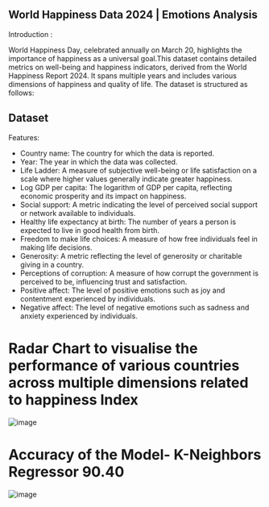 ## World Happiness Data 2024 | Emotions Analysis

Introduction :

World Happiness Day, celebrated annually on March 20, highlights the importance of happiness as a universal goal.This dataset contains detailed metrics on well-being and happiness indicators, derived from the World Happiness Report 2024. It spans multiple years and includes various dimensions of happiness and quality of life. The dataset is structured as follows:


## Dataset

Features:

* Country name: The country for which the data is reported.
* Year: The year in which the data was collected.
* Life Ladder: A measure of subjective well-being or life satisfaction on a scale where higher values generally indicate greater happiness.
* Log GDP per capita: The logarithm of GDP per capita, reflecting economic prosperity and its impact on happiness.
* Social support: A metric indicating the level of perceived social support or network available to individuals.
* Healthy life expectancy at birth: The number of years a person is expected to live in good health from birth.
* Freedom to make life choices: A measure of how free individuals feel in making life decisions.
* Generosity: A metric reflecting the level of generosity or charitable giving in a country.
* Perceptions of corruption: A measure of how corrupt the government is perceived to be, influencing trust and satisfaction.
* Positive affect: The level of positive emotions such as joy and contentment experienced by individuals.
* Negative affect: The level of negative emotions such as sadness and anxiety experienced by individuals.

# Radar Chart to visualise the performance of various countries across multiple dimensions related to happiness Index

![image](https://github.com/user-attachments/assets/7628f882-b378-46b8-9df4-ff1f6dedfb1e)

# Accuracy of the Model- K-Neighbors Regressor	90.40
![image](https://github.com/user-attachments/assets/961c6c3d-3ab5-464d-b72b-8469a7a88071)

